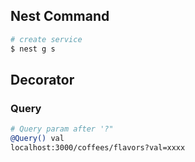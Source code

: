 ## Nest Command
```bash
# create service
$ nest g s
```

## Decorator
### Query
```bash
# Query param after '?"
@Query() val
localhost:3000/coffees/flavors?val=xxxx
```